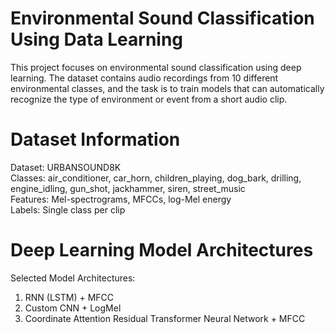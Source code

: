 # Environmental Sound Classification Using Data Learning
This project focuses on environmental sound classification using deep learning. The dataset contains audio recordings from 10 different environmental classes, and the task is to train models that can automatically recognize the type of environment or event from a short audio clip.

# Dataset Information
Dataset: URBANSOUND8K  
Classes: air_conditioner, car_horn, children_playing, dog_bark, drilling, engine_idling, gun_shot, jackhammer, siren, street_music  
Features: Mel-spectrograms, MFCCs, log-Mel energy  
Labels: Single class per clip

# Deep Learning Model Architectures
Selected Model Architectures:
1. RNN (LSTM) + MFCC
2. Custom CNN + LogMel
3. Coordinate Attention Residual Transformer Neural Network + MFCC
